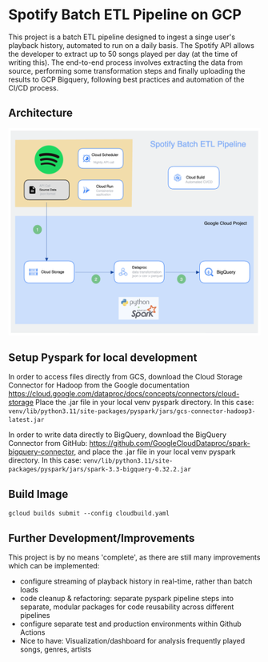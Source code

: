 # Spotify Batch ETL Pipeline on GCP

This project is a batch ETL pipeline designed to ingest a singe user's playback history, automated to run on a daily basis. The Spotify API allows the developer to extract up to 50 songs played per day (at the time of writing this). The end-to-end process involves extracting the data from source, performing some transformation steps and finally uploading the results to GCP Bigquery, following best practices and automation of the CI/CD process.

## Architecture

![](img/spotify_pipeline_architecture.png)

## Setup Pyspark for local development

In order to access files directly from GCS, download the Cloud Storage Connector for Hadoop from the Google documentation https://cloud.google.com/dataproc/docs/concepts/connectors/cloud-storage
Place the .jar file in your local venv pyspark directory. In this case: `venv/lib/python3.11/site-packages/pyspark/jars/gcs-connector-hadoop3-latest.jar`

In order to write data directly to BigQuery, download the BigQuery Connector from GitHub: https://github.com/GoogleCloudDataproc/spark-bigquery-connector,
and place the .jar file in your local venv pyspark directory. In this case: `venv/lib/python3.11/site-packages/pyspark/jars/spark-3.3-bigquery-0.32.2.jar`

## Build Image
```
gcloud builds submit --config cloudbuild.yaml
```

## Further Development/Improvements
This project is by no means 'complete', as there are still many improvements which can be implemented:

- configure streaming of playback history in real-time, rather than batch loads
- code cleanup & refactoring: separate pyspark pipeline steps into separate, modular packages for code reusability across different pipelines
- configure separate test and production environments within Github Actions
- Nice to have: Visualization/dashboard for analysis frequently played songs, genres, artists
